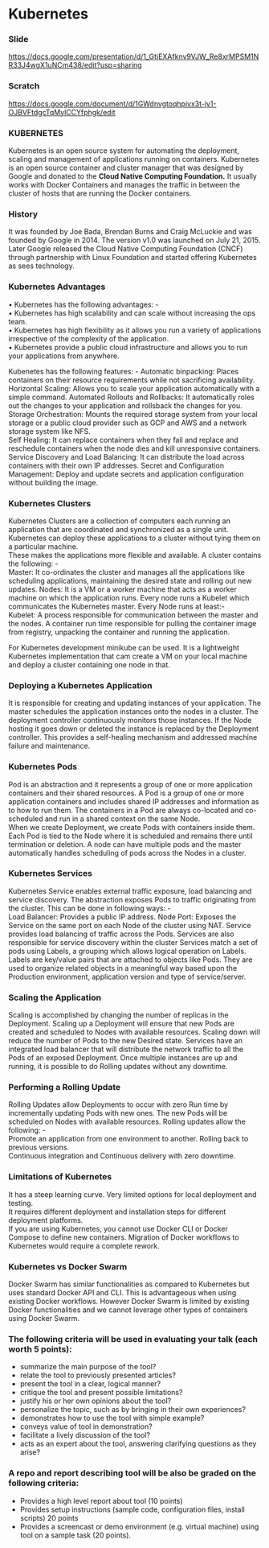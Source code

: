 ﻿# Kubernetes

### Slide

https://docs.google.com/presentation/d/1_GtjEXAfknv9VJW_Re8xrMPSM1NR33J4wgX1uNCm438/edit?usp=sharing

### Scratch

https://docs.google.com/document/d/1GWdnvgtoqhpivx3t-jv1-OJBVFtdgcTqMylCCYfphgk/edit

### KUBERNETES

Kubernetes is an open source system for automating the deployment, scaling and management of applications running on containers. 
Kubernetes is an open source container and cluster manager that was designed by Google and donated to the **Cloud Native Computing Foundation.**  It usually works with Docker Containers and manages the traffic in between the cluster of hosts that are running the Docker containers. 

### History 
It was founded by Joe Bada, Brendan Burns and Craig McLuckie and was founded by Google in 2014. 
The version v1.0 was launched on July 21, 2015. Later Google released the Cloud Native Computing Foundation (CNCF) through partnership with Linux Foundation and started offering Kubernetes as sees technology.  

### Kubernetes Advantages 
•	Kubernetes has the following advantages: -  
•	Kubernetes has high scalability and can scale without increasing the ops team.  
•	Kubernetes has high flexibility as it allows you run a variety of applications irrespective of the complexity of the application.  
•	Kubernetes provide a public cloud infrastructure and allows you to run your applications from anywhere. 

Kubenetes has the following features: - 
Automatic binpacking: Places containers on their resource requirements while not sacrificing availability.  
Horizontal Scaling: Allows you to scale your application automatically with a simple command. 
Automated Rollouts and Rollbacks: It automatically roles out the changes to your application and rollsback the changes for you.  
Storage Orchestration: Mounts the required storage system from your local storage or a public cloud provider such as GCP and AWS and a network storage system like NFS.  
Self Healing: It can replace containers when they fail and replace and reschedule containers when the node dies and kill unresponsive containers.  
Service Discovery and Load Balancing: It can distribute the load across containers with their own IP addresses. 
Secret and Configuration Management: Deploy and update secrets and application configuration without building the image.  

### Kubernetes Clusters
Kubernetes Clusters are a collection of computers each running an application that are coordinated and synchronized as a single unit. Kubernetes can deploy these applications to a cluster without tying them on a particular machine.  
These makes the applications more flexible and available. A cluster contains the following: -  
Master: It co-ordinates the cluster and manages all the applications like scheduling applications, maintaining the desired state and rolling out new updates. 
Nodes: It is a VM or a worker machine that acts as a worker machine on which the application runs. Every node runs a Kubelet which communicates the Kubernetes master. Every Node runs at least:-  
Kubelet: A process responsible for communication between the master and the nodes. 
A container run time responsible for pulling the container image from registry, unpacking the container and running the application.  

For Kubernetes development minikube can be used. It is a lightweight Kubernetes implementation that cam create a VM on your local machine and deploy a cluster containing one node in that. 

### Deploying a Kubernetes Application 
It is responsible for creating and updating instances of your application. The master schedules the application instances onto the nodes in a cluster. 
The deployment controller continuously monitors those instances. If the Node hosting it goes down or deleted the instance is replaced by the Deployment controller. This provides a self-healing mechanism and addressed machine failure and maintenance.  

### Kubernetes Pods
Pod is an abstraction and it represents a group of one or more application containers and their shared resources. A Pod is a group of one or more application containers and includes shared IP addresses and information as to how to run them. The containers in a Pod are always co-located and co-scheduled and run in a shared context on the same Node.  
When we create Deployment, we create Pods with containers inside them. Each Pod is tied to the Node where it is scheduled and remains there until termination or deletion. 
A node can have multiple pods and the master automatically handles scheduling of pods across the Nodes in a cluster. 

### Kubernetes Services
Kubernetes Service enables external traffic exposure, load balancing and service discovery. The abstraction exposes Pods to traffic originating from the cluster. This can be done in following ways: -  
Load Balancer: 	Provides a public IP address. 
Node Port: Exposes the Service on the same port on each Node of the cluster using NAT. 
Service provides load balancing of traffic across the Pods. Services are also responsible for service discovery within the cluster 
Services match a set of pods using Labels, a grouping which allows logical operation on Labels. Labels are key/value pairs that are attached to objects like Pods. They are used to organize related objects in a meaningful way based upon the Production environment, application version and type of service/server.  

### Scaling the Application
Scaling is accomplished by changing the number of replicas in the Deployment. Scaling up a Deployment will ensure that new Pods are created and scheduled to Nodes with available resources. Scaling down will reduce the number of Pods to the new Desired state. Services have an integrated load balancer that will distribute the network traffic to all the Pods of an exposed Deployment. Once multiple instances are up and running, it is possible to do Rolling updates without any downtime.  

### Performing a Rolling Update
Rolling Updates allow Deployments to occur with zero Run time by incrementally updating Pods with new ones. The new Pods will be scheduled on Nodes with available resources. Rolling updates allow the following: -  
Promote an application from one environment to another. 
Rolling back to previous versions.  
Continuous integration and Continuous delivery with zero downtime.  

### Limitations of Kubernetes
It has a steep learning curve. 
Very limited options for local deployment and testing.  
It requires different deployment and installation steps for different deployment platforms.  
If you are using Kubernetes, you cannot use Docker CLI or Docker Compose to define new containers. 
Migration of Docker workflows to Kubernetes would require a complete rework.  

### Kubernetes vs Docker Swarm
Docker Swarm has similar functionalities as compared to Kubernetes but uses standard Docker API and CLI. This is advantageous when using existing Docker workflows.  However Docker Swarm is limited by existing Docker functionalities and we cannot leverage other types of containers using Docker Swarm.  

### The following criteria will be used in evaluating your talk (each worth 5 points):

* summarize the main purpose of the tool?
* relate the tool to previously presented articles?
* present the tool in a clear, logical manner?
* critique the tool and present possible limitations?
* justify his or her own opinions about the tool?
* personalize the topic, such as by bringing in their own experiences?
* demonstrates how to use the tool with simple example?
* conveys value of tool in demonstration?
* facilitate a lively discussion of the tool?
* acts as an expert about the tool, answering clarifying questions as they arise?

### A repo and report describing tool will be also be graded on the following criteria:

* Provides a high level report about tool (10 points)
* Provides setup instructions (sample code, configuration files, install scripts) 20 points
* Provides a screencast or demo environment (e.g. virtual machine) using tool on a sample task (20 points).
